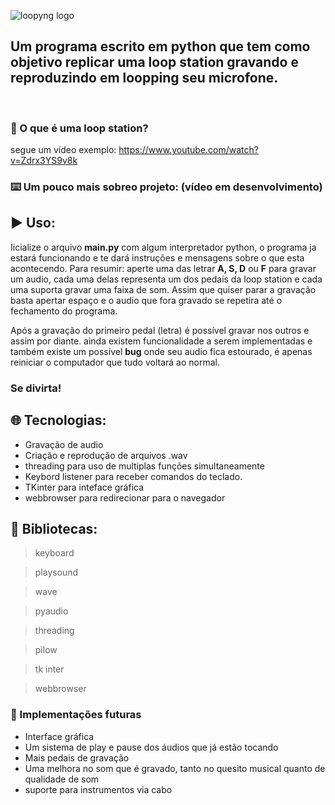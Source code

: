 ![loopyng logo](https://user-images.githubusercontent.com/62253156/82760979-3d40da80-9dc5-11ea-8690-652f656f565f.png)

<h2>Um programa escrito em python que tem como objetivo replicar uma loop station gravando e reproduzindo em loopping seu microfone.</h2>

<br/>
	
	
### :thinking: O que é uma loop station? 
segue um vídeo exemplo: https://www.youtube.com/watch?v=Zdrx3YS9v8k


### :keyboard: Um pouco mais sobreo projeto: (vídeo em desenvolvimento)




## 	:arrow_forward: Uso:
Iicialize o arquivo **main.py** com algum interpretador python, o programa ja estará funcionando e te dará instruções
e mensagens sobre o que esta acontecendo. Para resumir: aperte uma das letrar **A, S, D** ou **F** para gravar um audio, 
cada uma delas representa um dos pedais da loop station e cada uma suporta gravar uma faixa de som. Assim que quiser
parar a gravação basta apertar espaço e o audio que fora gravado se repetira até o fechamento do programa. 

Após a gravação do primeiro pedal (letra) é possível gravar nos outros e assim por diante. ainda existem funcionalidade
a serem implementadas e também existe um possível **bug** onde seu audio fica estourado, é apenas reiniciar o computador que
tudo voltará ao normal.


 <h3> Se divirta! <h3/>

## 	:globe_with_meridians:	 Tecnologias:
- Gravação de audio
- Criação e reprodução de arquivos .wav
- threading para uso de multiplas funções simultaneamente
- Keybord listener para receber comandos do teclado.
- TKinter para inteface gráfica
- webbrowser para redirecionar para o navegador


## :blue_book: Bibliotecas:

> keyboard

> playsound

> wave

> pyaudio

> threading

> pilow

> tk inter

> webbrowser
 



###	:crystal_ball: Implementações futuras
- Interface gráfica
- Um sistema de play e pause dos áudios que já estão tocando
- Mais pedais de gravação
- Uma melhora no som que é gravado, tanto no quesito musical quanto de qualidade de som
- suporte para instrumentos via cabo